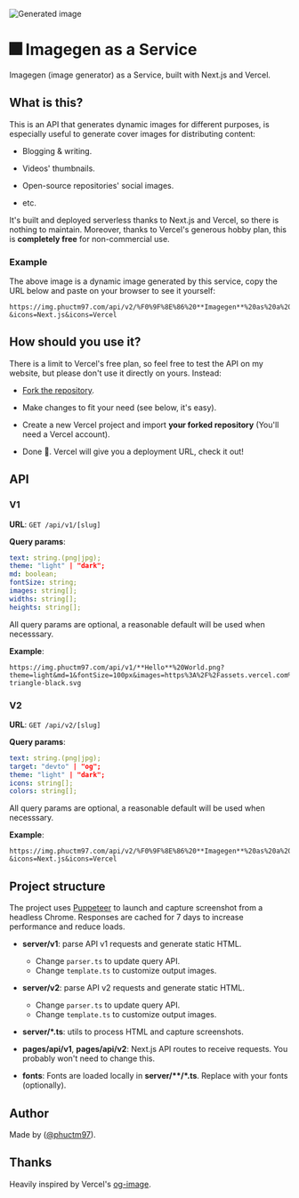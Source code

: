 ![Generated image](https://img.phuctm97.com/api/v2/%F0%9F%8E%86%20**Imagegen**%20as%20a%20Service?&icons=Next.js&icons=Vercel)

# 🎆 Imagegen as a Service

Imagegen (image generator) as a Service, built with Next.js and Vercel.

## What is this?

This is an API that generates dynamic images for different purposes, is especially useful to generate cover images for distributing content:

- Blogging & writing.

- Videos' thumbnails.

- Open-source repositories' social images.

- etc.

It's built and deployed serverless thanks to Next.js and Vercel, so there is nothing to maintain. Moreover, thanks to Vercel's generous hobby plan, this is **completely free** for non-commercial use.

### Example

The above image is a dynamic image generated by this service, copy the URL below and paste on your browser to see it yourself:

```
https://img.phuctm97.com/api/v2/%F0%9F%8E%86%20**Imagegen**%20as%20a%20Service?&icons=Next.js&icons=Vercel
```

## How should you use it?

There is a limit to Vercel's free plan, so feel free to test the API on my website, but please don't use it directly on yours. Instead:

- [Fork the repository](https://github.com/phuctm97/img/fork).

- Make changes to fit your need (see below, it's easy).

- Create a new Vercel project and import **your forked repository** (You'll need a Vercel account).

- Done 🎉. Vercel will give you a deployment URL, check it out!

## API

### V1

**URL**: `GET /api/v1/[slug]`

**Query params**:

```yml
text: string.(png|jpg);
theme: "light" | "dark";
md: boolean;
fontSize: string;
images: string[];
widths: string[];
heights: string[];
```

All query params are optional, a reasonable default will be used when necesssary.

**Example**:

```
https://img.phuctm97.com/api/v1/**Hello**%20World.png?theme=light&md=1&fontSize=100px&images=https%3A%2F%2Fassets.vercel.com%2Fimage%2Fupload%2Ffront%2Fassets%2Fdesign%2Fvercel-triangle-black.svg
```

### V2

**URL**: `GET /api/v2/[slug]`

**Query params**:

```yml
text: string.(png|jpg);
target: "devto" | "og";
theme: "light" | "dark";
icons: string[];
colors: string[];
```

All query params are optional, a reasonable default will be used when necesssary.

**Example**:

```
https://img.phuctm97.com/api/v2/%F0%9F%8E%86%20**Imagegen**%20as%20a%20Service?&icons=Next.js&icons=Vercel
```

## Project structure

The project uses [Puppeteer] to launch and capture screenshot from a headless Chrome. Responses are cached for 7 days to increase performance and reduce loads.

- **server/v1**: parse API v1 requests and generate static HTML.

  - Change `parser.ts` to update query API.
  - Change `template.ts` to customize output images.

- **server/v2**: parse API v2 requests and generate static HTML.

  - Change `parser.ts` to update query API.
  - Change `template.ts` to customize output images.

- **server/\*.ts**: utils to process HTML and capture screenshots.

- **pages/api/v1**, **pages/api/v2**: Next.js API routes to receive requests. You probably won't need to change this.

- **fonts**: Fonts are loaded locally in **server/\*\*/\*.ts**. Replace with your fonts (optionally).

## Author

Made by ([@phuctm97]).

## Thanks

Heavily inspired by Vercel's [og-image].

<!-- Links -->

[img.phuctm97.com]: https://img.phuctm97.com
[@phuctm97]: https://twitter.com/phuctm97
[og-image]: https://github.com/vercel/og-image
[puppeteer]: https://github.com/puppeteer/puppeteer
